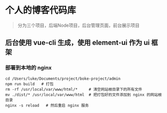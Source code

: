 # 个人的博客代码库
> 分为三个项目，后端Node项目，后台管理页面，前台展示项目

## 后台使用 vue-cli 生成，使用 element-ui 作为 ui 框架

### 部署到本地的 nginx

```
cd /Users/luke/Documents/project/boke-project/admin
npm run build   # 打包
rm -rf /usr/local/var/www/html/*     # 清空网站根目录下的所有文件
mv ./dist/* /usr/local/var/www/html  # 把打包好的文件添加到 nginx 的网站根目录
nginx -s reload   # 然后重启 nginx 服务
```
